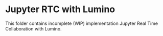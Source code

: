 # Jupyter RTC with Lumino

This folder contains incomplete (WIP) implementation Jupyter Real Time Collaboration with Lumino.
